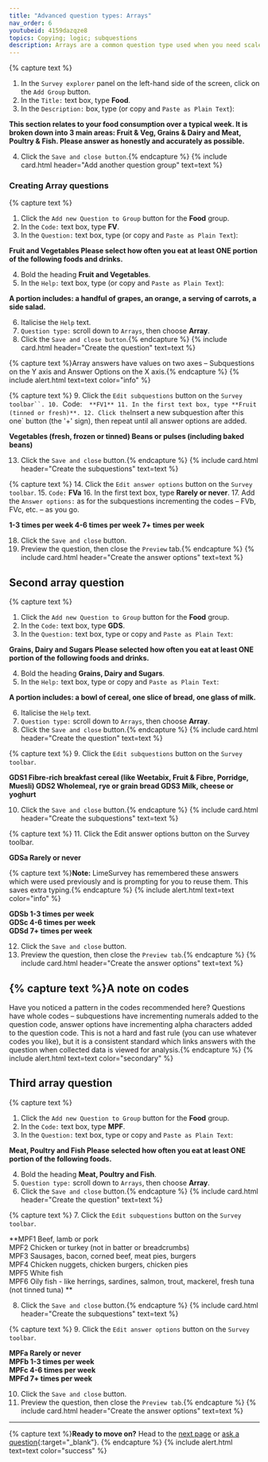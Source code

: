 ```yaml
---
title: "Advanced question types: Arrays"
nav_order: 6
youtubeid: 4159dazqze8
topics: Copying; logic; subquestions
description: Arrays are a common question type used when you need scaled responses to a series of subquestions. The most common example is the 'How much do you agree with the following statements?' type. Responses are usually placed on a [Likert scale](https://en.wikipedia.org/wiki/Likert_scale).
---
```


{% capture text %}
1.	In the `Survey explorer` panel on the left-hand side of the screen, click on the `Add Group` button.
2.	In the `Title:` text box, type **Food**.
3.	In the `Description:` box, type (or copy and `Paste as Plain Text`):

**This section relates to your food consumption over a typical week. It is broken down into 3 main areas: Fruit & Veg, Grains & Dairy and Meat, Poultry & Fish.
Please answer as honestly and accurately as possible.**

4.	Click the `Save and close button`.{% endcapture %}
{% include card.html header="Add another question group" text=text %}

### Creating Array questions

{% capture text %}
1.	Click the `Add new Question to Group` button for the **Food** group.
2.	In the `Code:` text box, type **FV**.
3.	In the `Question:` text box, type (or copy and `Paste as Plain Text`):

**Fruit and Vegetables
Please select how often you eat at least ONE portion of the following foods and drinks.**

4.	Bold the heading **Fruit and Vegetables**.
5.	In the `Help:` text box, type (or copy and `Paste as Plain Text`):

**A portion includes: a handful of grapes, an orange, a serving of carrots, a side salad.**

6.	Italicise the `Help` text.
7.	`Question type:`    scroll down to `Arrays`, then choose **Array**.
8.	Click the `Save and close button`.{% endcapture %}
{% include card.html header="Create the question" text=text %}

{% capture text %}Array answers have values on two axes – Subquestions on the Y axis and Answer Options on the X axis.{% endcapture %}
{% include alert.html text=text color="info" %}

{% capture text %}
9.	Click the `Edit subquestions` button on the `Survey toolbar``.
10.	`Code:`   **FV1**
11.	In the first text box, type **Fruit (tinned or fresh)**.
12.	Click the `Insert a new subquestion after this one` button (the '+' sign), then repeat until all answer options are added.

**Vegetables (fresh, frozen or tinned)
Beans or pulses (including baked beans)**

13.	Click the `Save and close` button.{% endcapture %}
{% include card.html header="Create the subquestions" text=text %}

{% capture text %}
14.	Click the `Edit answer options` button on the `Survey toolbar`.
15.	`Code:`    **FVa**
16.	In the first text box, type **Rarely or never**.
17.	Add the `Answer options:` as for the subquestions incrementing the codes – FVb, FVc, etc. – as you go.

**1-3 times per week
4-6 times per week
7+ times per week**

18.	Click the `Save and close` button.
19.	Preview the question, then close the `Preview` tab.{% endcapture %}
{% include card.html header="Create the answer options" text=text %}

## Second array question

{% capture text %}
1.	Click the `Add new Question to Group` button for the **Food** group.
2.	In the `Code:` text box, type **GDS**.
3.	In the `Question:` text box, type or copy and `Paste as Plain Text`:

**Grains, Dairy and Sugars
Please selected how often you eat at least ONE portion of the following foods and drinks.**

4.	Bold the heading **Grains, Dairy and Sugars**.
5.	In the `Help:` text box, type or copy and `Paste as Plain Text`:

**A portion includes: a bowl of cereal, one slice of bread, one glass of milk.**

6.	Italicise the `Help` text.
7.	`Question type:`    scroll down to `Arrays`, then choose **Array**.
8.	Click the `Save and close` button.{% endcapture %}
{% include card.html header="Create the question" text=text %}

{% capture text %}
9.	Click the `Edit subquestions` button on the `Survey toolbar`.

**GDS1	Fibre-rich breakfast cereal (like Weetabix, Fruit & Fibre, Porridge, Muesli)
GDS2	Wholemeal, rye or grain bread
GDS3	Milk, cheese or yoghurt**

10.	Click the `Save and close` button.{% endcapture %}
{% include card.html header="Create the subquestions" text=text %}

{% capture text %}
11.	Click the Edit answer options button on the Survey toolbar.

**GDSa	Rarely or never**

{% capture text %}**Note:** LimeSurvey has remembered these answers which were used previously and is prompting for you to reuse them.  This saves extra typing.{% endcapture %}
{% include alert.html text=text color="info" %}

**GDSb	1-3 times per week  
GDSc	4-6 times per week  
GDSd	7+ times per week**

12.	Click the `Save and close` button.
13.	Preview the question, then close the `Preview tab`.{% endcapture %}
{% include card.html header="Create the answer options" text=text %}

{% capture text %}**A note on codes**
---
Have you noticed a pattern in the codes recommended here?  Questions have whole codes – subquestions have incrementing numerals added to the question code, answer options have incrementing alpha characters added to the question code.  This is not a hard and fast rule (you can use whatever codes you like), but it is a consistent standard which links answers with the question when collected data is viewed for analysis.{% endcapture %}
{% include alert.html text=text color="secondary" %}

## Third array question

{% capture text %}
1.	Click the `Add new Question to Group` button for the **Food** group.
2.	In the `Code:` text box, type **MPF**.
3.	In the `Question:` text box, type or copy and `Paste as Plain Text`:

**Meat, Poultry and Fish
Please selected how often you eat at least ONE portion of the following foods.**

4.	Bold the heading **Meat, Poultry and Fish**.
5.	`Question type:`    scroll down to `Arrays`, then choose **Array**.
6.	Click the `Save and close` button.{% endcapture %}
{% include card.html header="Create the question" text=text %}

{% capture text %}
7.	Click the `Edit subquestions` button on the `Survey toolbar`.

**MPF1	Beef, lamb or pork  
MPF2	Chicken or turkey (not in batter or breadcrumbs)  
MPF3	Sausages, bacon, corned beef, meat pies, burgers  
MPF4	Chicken nuggets, chicken burgers, chicken pies  
MPF5	White fish  
MPF6	Oily fish - like herrings, sardines, salmon, trout, mackerel, fresh tuna (not tinned tuna)  **

8.	Click the `Save and close` button.{% endcapture %}
{% include card.html header="Create the subquestions" text=text %}

{% capture text %}
9.	Click the `Edit answer options` button on the `Survey toolbar`.

**MPFa	Rarely or never  
MPFb	1-3 times per week  
MPFc	4-6 times per week  
MPFd	7+ times per week**

10.	Click the `Save and close` button.
11.	Preview the question, then close the `Preview tab`.{% endcapture %}
{% include card.html header="Create the answer options" text=text %}

---

{% capture text %}**Ready to move on?** Head to the [next page](5-quotas.html) or [ask a question](https://griffithu.padlet.org/y_banens1/gli5hpobgpzwcuym){:target="_blank"}. {% endcapture %}
{% include alert.html text=text color="success" %}
